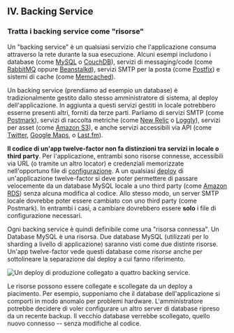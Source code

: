 ## IV. Backing Service
### Tratta i backing service come "risorse"

Un "backing service" è un qualsiasi servizio che l'applicazione consuma attraverso la rete durante la sua esecuzione. Alcuni esempi includono i database (come [MySQL](http://dev.mysql.com/) o [CouchDB](http://couchdb.apache.org/)), servizi di messaging/code (come [RabbitMQ](http://www.rabbitmq.com/) oppure [Beanstalkd](http://kr.github.com/beanstalkd/)), servizi SMTP per la posta (come [Postfix](http://www.postfix.org/)) e sistemi di cache (come [Memcached](http://memcached.org/)).

Un backing service (prendiamo ad esempio un database) è tradizionalmente gestito dallo stesso amministratore di sistema, al deploy dell'applicazione. In aggiunta a questi servizi gestiti in locale potrebbero esserne presenti altri, forniti da terze parti. Parliamo di servizi SMTP (come [Postmark](http://postmarkapp.com/)), servizi di raccolta metriche (come [New Relic](http://newrelic.com/) o [Loggly](http://www.loggly.com/)), servizi per asset (come [Amazon S3](http://aws.amazon.com/s3/)), e anche servizi accessibili via API (come [Twitter](http://dev.twitter.com/), [Google Maps](https://developers.google.com/maps/), o [Last.fm](http://www.last.fm/api)).

**Il codice di un'app twelve-factor non fa distinzioni tra servizi in locale o third party**. Per l'applicazione, entrambi sono risorse connesse, accessibili via URL (o tramite un altro locator) e credenziali memorizzate nell'opportuno file di [configurazione](./config).  A un qualsiasi [deploy](./codebase) di un'applicazione twelve-factor si deve poter permettere di passare velocemente da un database MySQL locale a uno third party (come [Amazon RDS](http://aws.amazon.com/rds/)) senza alcuna modifica al codice. Allo stesso modo, un server SMTP locale dovrebbe poter essere cambiato con uno third party (come Postmark). In entrambi i casi, a cambiare dovrebbero essere **solo** i file di configurazione necessari.

Ogni backing service è quindi definibile come una "risorsa connessa". Un Database MySQL è una risorsa. Due database MySQL (utilizzati per lo sharding a livello di applicazione) saranno visti come due distinte risorse. Un'app twelve-factor vede questi database come *risorse* anche per sottolineare la separazione dal deploy a cui fanno riferimento.

<img src="/images/attached-resources.png" class="full" alt="Un deploy di produzione collegato a quattro backing service." />

Le risorse possono essere collegate e scollegate da un deploy a piacimento. Per esempio, supponiamo che il database dell'applicazione si comporti in modo anomalo per problemi hardware. L'amministratore potrebbe decidere di voler configurare un altro server di database ripreso da un recente backup. Il vecchio database verrebbe scollegato, quello nuovo connesso -- senza modifiche al codice.
